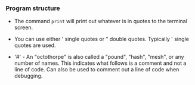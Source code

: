 ### Program structure

- The command `print` will print out whatever is in quotes to the terminal screen. 

- You can use either ' single quotes or " double quotes.  Typically ' single quotes are used. 

- '#' - An "octothorpe" is also called a "pound", "hash", "mesh", or any number of names. This indicates what follows is a comment and not a line of code.  Can also be used to comment out a line of code when debugging. 